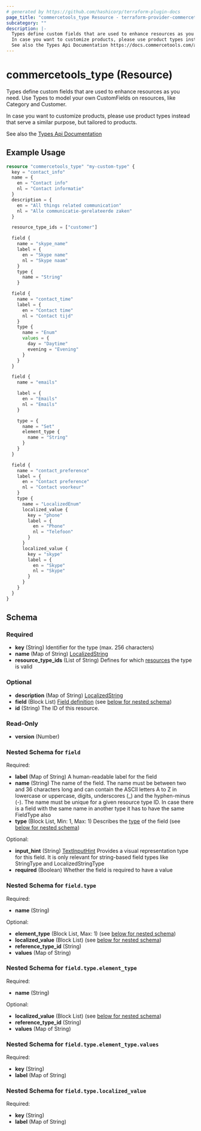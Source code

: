 ```yaml
---
# generated by https://github.com/hashicorp/terraform-plugin-docs
page_title: "commercetools_type Resource - terraform-provider-commercetools"
subcategory: ""
description: |-
  Types define custom fields that are used to enhance resources as you need. Use Types to model your own CustomFields on resources, like Category and Customer.
  In case you want to customize products, please use product types instead that serve a similar purpose, but tailored to products.
  See also the Types Api Documentation https://docs.commercetools.com/api/projects/types
---
```


# commercetools_type (Resource)

Types define custom fields that are used to enhance resources as you need. Use Types to model your own CustomFields on resources, like Category and Customer.

In case you want to customize products, please use product types instead that serve a similar purpose, but tailored to products.

See also the [Types Api Documentation](https://docs.commercetools.com/api/projects/types)

## Example Usage

```terraform
resource "commercetools_type" "my-custom-type" {
  key = "contact_info"
  name = {
    en = "Contact info"
    nl = "Contact informatie"
  }
  description = {
    en = "All things related communication"
    nl = "Alle communicatie-gerelateerde zaken"
  }

  resource_type_ids = ["customer"]

  field {
    name = "skype_name"
    label = {
      en = "Skype name"
      nl = "Skype naam"
    }
    type {
      name = "String"
    }

  field {
    name = "contact_time"
    label = {
      en = "Contact time"
      nl = "Contact tijd"
    }
    type {
      name = "Enum"
      values = {
        day = "Daytime"
        evening = "Evening"
      }
    }
  }

  field {
    name = "emails"

    label = {
      en = "Emails"
      nl = "Emails"
    }

    type = {
      name = "Set"
      element_type {
        name = "String"
      }
    }
  }

  field {
    name = "contact_preference"
    label = {
      en = "Contact preference"
      nl = "Contact voorkeur"
    }
    type {
      name = "LocalizedEnum"
      localized_value {
        key = "phone"
        label = {
          en = "Phone"
          nl = "Telefoon"
        }
      }
      localized_value {
        key = "skype"
        label = {
          en = "Skype"
          nl = "Skype"
        }
      }
    }
  }
}
```

<!-- schema generated by tfplugindocs -->
## Schema

### Required

- **key** (String) Identifier for the type (max. 256 characters)
- **name** (Map of String) [LocalizedString](https://docs.commercetools.com/api/types#localizedstring)
- **resource_type_ids** (List of String) Defines for which [resources](https://docs.commercetools.com/api/projects/custom-fields#customizable-resources) the type is valid

### Optional

- **description** (Map of String) [LocalizedString](https://docs.commercetools.com/api/types#localizedstring)
- **field** (Block List) [Field definition](https://docs.commercetools.com/api/projects/types#fielddefinition) (see [below for nested schema](#nestedblock--field))
- **id** (String) The ID of this resource.

### Read-Only

- **version** (Number)

<a id="nestedblock--field"></a>
### Nested Schema for `field`

Required:

- **label** (Map of String) A human-readable label for the field
- **name** (String) The name of the field.
The name must be between two and 36 characters long and can contain the ASCII letters A to Z in lowercase or uppercase, digits, underscores (_) and the hyphen-minus (-).
The name must be unique for a given resource type ID. In case there is a field with the same name in another type it has to have the same FieldType also
- **type** (Block List, Min: 1, Max: 1) Describes the [type](https://docs.commercetools.com/api/projects/types#fieldtype) of the field (see [below for nested schema](#nestedblock--field--type))

Optional:

- **input_hint** (String) [TextInputHint](https://docs.commercetools.com/api/projects/types#textinputhint) Provides a visual representation type for this field. It is only relevant for string-based field types like StringType and LocalizedStringType
- **required** (Boolean) Whether the field is required to have a value

<a id="nestedblock--field--type"></a>
### Nested Schema for `field.type`

Required:

- **name** (String)

Optional:

- **element_type** (Block List, Max: 1) (see [below for nested schema](#nestedblock--field--type--element_type))
- **localized_value** (Block List) (see [below for nested schema](#nestedblock--field--type--localized_value))
- **reference_type_id** (String)
- **values** (Map of String)

<a id="nestedblock--field--type--element_type"></a>
### Nested Schema for `field.type.element_type`

Required:

- **name** (String)

Optional:

- **localized_value** (Block List) (see [below for nested schema](#nestedblock--field--type--element_type--localized_value))
- **reference_type_id** (String)
- **values** (Map of String)

<a id="nestedblock--field--type--element_type--localized_value"></a>
### Nested Schema for `field.type.element_type.values`

Required:

- **key** (String)
- **label** (Map of String)



<a id="nestedblock--field--type--localized_value"></a>
### Nested Schema for `field.type.localized_value`

Required:

- **key** (String)
- **label** (Map of String)


